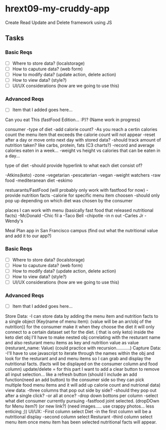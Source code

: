 # hrext09-my-cruddy-app
Create Read Update and Delete framework using JS

 ## Tasks

 ### Basic Reqs
- [ ] Where to store data? (localstorage)
- [ ] How to caputure data? (web form)
- [ ] How to modify data? (update action, delete action)
- [ ] How to view data? (style?)
- [ ] UI/UX considerations (how are we going to use this)

 ### Advanced Reqs
- [ ] Item that I added goes here...


Can you eat This (fastFood Edition... :P)? (Name work in progress)


consumer
-type of diet 
-add calorie count? 
	-As you reach a certin calories count the menu item that exceeds the calorie count will not appear
-reset after a day or move onto next day with stored data?
-should track amount of nutrition taken? like carbs, protein, fats (C3 charts?)
	-record and average calories eaten in a week...
-weight vs height vs calories that can be eaten in a day...



type of diet
-should provide hyperlink to what each diet consist of?

-Atkins(keto)
-zone
-vegetarian
-pescaterian
-vegan
-weight watchers
-raw food
-mediteranean diet
-eskimo

restuarants/FastFood (will probably only work with fastfood for now)
-provide nutrition facts
-calorie for specific menu item choosen
-should only pop up depending on which diet was chosen by the consumer

places I can work with menu (basically fast food that released nutritional facts)
-McDonald
-Chic fil a
-Taco Bell
-chipotle
-in n out
-Carles Jr
-Wendy's


Meal Plan app in San Francisco campus (find out what the nutritional value and add it to our app?)





 ### Basic Reqs
- [ ] Where to store data? (localstorage)
- [ ] How to caputure data? (web form)
- [ ] How to modify data? (update action, delete action)
- [ ] How to view data? (style?)
- [ ] UI/UX considerations (how are we going to use this)

 ### Advanced Reqs
- [ ] Item that I added goes here...



Store Data:
		  -I can store data by adding the menu item and nutrition facts to a single object (Key(name of menu item): (value will be an arr/obj of the nutrition))
		  for the consumer make it when they choose the diet it will only connect to a certain dataset set for the diet. ( that is only keto)
		  inside the keto diet obj I'll have to make nested obj correlating with the resturant name and also resturant menu items as key and nutrition value as value (resturant_name: Value) (could practice with recursion...........)
Capture Data: 
		  -I'll have to use javascript to iterate through the names within the obj and look for the resturant and and menu items so I can grab and display the nutritional facts. (facts will be displayed on the consumer column and food column)
		  update/delete = for this part I want to add a clear button to remove all input selection... like a refresh button  (should I include an add function(need an add button) to the consumer side so they can pick multiple food menu items and it will add up calorie count and nutrional data)
view data: 
		  -three columns that pop out side by side?
		  -should they pop out after a single click?
		  -or all at once?
		  -drop down bottons per column
		  -select what diet consumer currently pursuing
		  -fastfood joint selected. (dropDOwn for Menu item?) (or new link?) (need images.....  use crappy photos... less enticing ;))
UI/UX:
		  -First column select Diet
		  	-in the first column will be a nutritional display
		  -second column select Resturant
		  -third column select menu item once menu item has been selected nutritional facts will appear.
